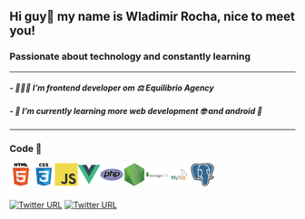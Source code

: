 ## Hi guy👋 my name is Wladimir Rocha, nice to meet you!

### Passionate about technology and constantly learning

---
##### - 👷🏽‍♂️ I’m frontend developer om ⚖ Equilibrio Agency

##### - 🌱 I’m currently learning more web development 🤓 and android 📱
---
### Code 🚀

<img align="left" alt="HTML5" width="40px" src="https://raw.githubusercontent.com/github/explore/80688e429a7d4ef2fca1e82350fe8e3517d3494d/topics/html/html.png">
<img align="left" alt="HTML5" width="40px" src="https://raw.githubusercontent.com/github/explore/80688e429a7d4ef2fca1e82350fe8e3517d3494d/topics/css/css.png">
<img align="left" alt="HTML5" width="40px" src="https://raw.githubusercontent.com/github/explore/80688e429a7d4ef2fca1e82350fe8e3517d3494d/topics/javascript/javascript.png">
<img align="left" alt="HTML5" width="40px" src="https://raw.githubusercontent.com/github/explore/80688e429a7d4ef2fca1e82350fe8e3517d3494d/topics/vue/vue.png">
<img align="left" alt="HTML5" width="40px" src="https://raw.githubusercontent.com/github/explore/80688e429a7d4ef2fca1e82350fe8e3517d3494d/topics/php/php.png">
<img align="left" alt="HTML5" width="40px" src="https://raw.githubusercontent.com/github/explore/80688e429a7d4ef2fca1e82350fe8e3517d3494d/topics/nodejs/nodejs.png">
<img align="left" alt="HTML5" width="40px" src="https://raw.githubusercontent.com/github/explore/80688e429a7d4ef2fca1e82350fe8e3517d3494d/topics/mongodb/mongodb.png">
<img align="left" alt="HTML5" width="40px" src="https://raw.githubusercontent.com/github/explore/80688e429a7d4ef2fca1e82350fe8e3517d3494d/topics/mysql/mysql.png">
<img align="left" alt="HTML5" width="40px" src="https://raw.githubusercontent.com/github/explore/80688e429a7d4ef2fca1e82350fe8e3517d3494d/topics/postgresql/postgresql.png">


<br>
<!-- - 👯 I’m looking to collaborate on ...
- 🤔 I’m looking for help with ...
- 💬 Ask me about ...
- 📫 How to reach me: ...
- 😄 Pronouns: ...
- ⚡ Fun fact: ... -->
<br>
<br>

[![Twitter URL](https://img.shields.io/twitter/url?color=%231da1f2&label=wldrocha&logo=twitter&style=for-the-badge&url=https%3A%2F%2Ftwitter.com%2Fwldrocha)](https://twitter.com/wldrocha)   [![Twitter URL](https://img.shields.io/twitter/url?label=wldrocha&logo=linkedin&logoColor=%230e76a8&style=for-the-badge&url=https%3A%2F%2Fwww.linkedin.com%2Fin%2Fwladimir-rocha-02494512a%2F)](https://www.linkedin.com/in/wladimir-rocha-02494512a/)
